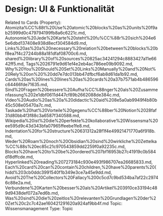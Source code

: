 # Design: UI & Funktionalität

Related to Cards (Property): Atomizita%CC%88t%20Use%20atomic%20blocks%20as%20units%20f9ab25999d0c479794199fb8a6c6221c.md, Autonomie%20Jede%20Karte%20steht%20fu%CC%88r%20sich%204e65e6dbd137408e938d8ecf304584d9.md, Links%20as%20a%20necessary%20relation%20between%20blocks%20bf8ea7f4c27244b88a181dfaf08700c6.md, shared%20library%20of%20sources%20825ac34241294c8883427a11e6642ff5.md, Tags%2026791e9d61ef4e2eb4ac786ee09b9092.md, Why%20You%20Should%20Set%20Links%20Manually%20and%20Not%20Rely%20on%20%20dd7e7dc013bb47dfbcf6ab8d61da1b92.md, Cards%20as%20lines%20lines%20as%20cards%20a37b7571ab4b486596c64466fde71635.md, Sind%20Fragen%20bessere%20Aufha%CC%88nger%20als%20Zusammenfassung%202e1dbf0611d447cf89b2662088de384c.md, Video%20Audio%20as%20a%20didactic%20aid%208e5a0ab9949f4b80b45c508e05470a7c.md, Taskade%20hat%20Vorteile%20gegenu%CC%88ber%20Notion%2028faf31d80bb4f3f88c3a6587f340588.md, Wikipedia%20ist%20die%20perfekte%20kollaborative%20Wissensma%20ee595d9c43d343bfa07965ffeebe1fe8.md, Indentation%20for%20structure%20631312a28f1f4e49921471770a6f918b.md, Weder%20Roam%20noch%20Obsidian%20sind%20wirkliche%20Zettelka%CC%88s%20ec85c21c970543859dd2259f0a92235c.md, Blocks%20have%20to%20be%20ordered%207bf16953b27c41919c0b584d18dffcde.md, Hyperlinked%20reading%207273184c930e493f986707ea26685833.md, Each%20card%20can%20contain%20children,%20have%20parents%20(hidd%203cb0ddc3991540f1b349e3ce7a45e9dd.md, Avoid%20The%20Collectors%20Fallacy%200c5cd7c9bd534ba7af22c29746c88e2a.md, Verbundene%20Karten%20besser%20als%20Artikel%203910ce33194c489d9438def072a7ed6b.md, Was%20sind%20die%20zeitlos%20relevanten%20Grundlagen%20der%20Zet%20c2c7c42ae160421291620a924af9bb4f.md
Topic: Wissensmanagement
Type: Topic